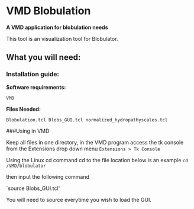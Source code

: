 # VMD Blobulation

**A VMD application for blobulation needs**

This tool is an visualization tool for Blobulator.

## What you will need: 

### Installation guide:

**Software requirements:** 

`VMD`

**Files Needed:**

`Blobulation.tcl
Blobs_GUI.tcl
normalized_hydropathyscales.tcl
`

###Using in VMD

Keep all files in one directory, in the VMD program access the tk console
from the Extensions drop down menu 
`Extensions > Tk Console`

Using the Linux cd command cd to the file location below is an example
`cd /VMD/blobulator`
 
 then input the following command 

`source Blobs_GUI.tcl' 

You will need to source everytime you wish to load the GUI. 
